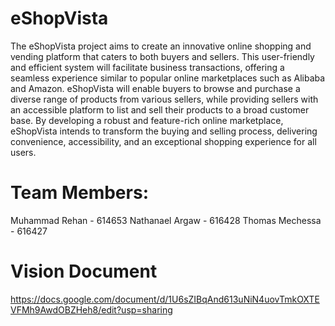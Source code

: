 # eShopVista
The eShopVista project aims to create an innovative online shopping and vending platform that caters to both buyers and sellers. This user-friendly and efficient system will facilitate business transactions, offering a seamless experience similar to popular online marketplaces such as Alibaba and Amazon. eShopVista will enable buyers to browse and purchase a diverse range of products from various sellers, while providing sellers with an accessible platform to list and sell their products to a broad customer base. By developing a robust and feature-rich online marketplace, eShopVista intends to transform the buying and selling process, delivering convenience, accessibility, and an exceptional shopping experience for all users.

# Team Members:
Muhammad Rehan - 614653
Nathanael Argaw - 616428
Thomas Mechessa - 616427

# Vision Document
https://docs.google.com/document/d/1U6sZIBqAnd613uNiN4uovTmkOXTEVFMh9AwdOBZHeh8/edit?usp=sharing
